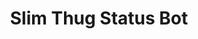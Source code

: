 ---
ee_id_thing: '27'
site: '1'
type: '2'
inv_num: 2005-007
add_credit:
url: 2005-007-slim-thug-status-bot
title: Slim Thug Status Bot
year: '2005'
display_year: '2005'
medium: Software
dims:
pitch: "​Bot which allows a user to ask chat user Slim Thug if his album has gone
  platinum."
ps:
live_url:
youtube:
related_code:
imgs: slim-thug-2005-007-screenshot-database-ih.jpg
subheading:
download:
commission:
related:
layout: things-i-made
---